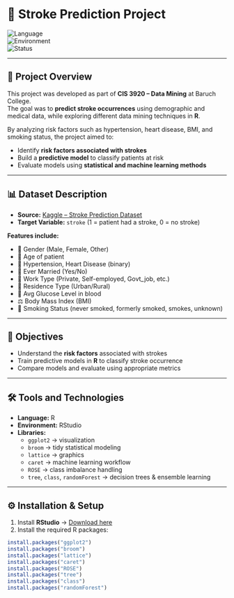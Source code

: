 # 🧠 Stroke Prediction Project 
![Language](https://img.shields.io/badge/Language-R-blue)  
![Environment](https://img.shields.io/badge/Environment-RStudio-orange)  
![Status](https://img.shields.io/badge/Status-Completed-success)  

---

## 📌 Project Overview  
This project was developed as part of **CIS 3920 – Data Mining** at Baruch College.  
The goal was to **predict stroke occurrences** using demographic and medical data, while exploring different data mining techniques in **R**.  

By analyzing risk factors such as hypertension, heart disease, BMI, and smoking status, the project aimed to:  
- Identify **risk factors associated with strokes**  
- Build a **predictive model** to classify patients at risk  
- Evaluate models using **statistical and machine learning methods**  

---

## 📊 Dataset Description  
- **Source:** [Kaggle – Stroke Prediction Dataset](https://www.kaggle.com/datasets/fedesoriano/stroke-prediction-dataset)  
- **Target Variable:** `stroke` (1 = patient had a stroke, 0 = no stroke)  

**Features include:**  
- 🧑 Gender (Male, Female, Other)  
- 🎂 Age of patient  
- 💓 Hypertension, Heart Disease (binary)  
- 💍 Ever Married (Yes/No)  
- 👔 Work Type (Private, Self-employed, Govt_job, etc.)  
- 🏡 Residence Type (Urban/Rural)  
- 🍬 Avg Glucose Level in blood  
- ⚖️ Body Mass Index (BMI)  
- 🚬 Smoking Status (never smoked, formerly smoked, smokes, unknown)  

---

## 🎯 Objectives  
- Understand the **risk factors** associated with strokes  
- Train predictive models in **R** to classify stroke occurrence  
- Compare models and evaluate using appropriate metrics  

---

## 🛠️ Tools and Technologies  
- **Language:** R  
- **Environment:** RStudio  
- **Libraries:**  
  - `ggplot2` → visualization  
  - `broom` → tidy statistical modeling  
  - `lattice` → graphics  
  - `caret` → machine learning workflow  
  - `ROSE` → class imbalance handling  
  - `tree`, `class`, `randomForest` → decision trees & ensemble learning  

---

## ⚙️ Installation & Setup  

1. Install **RStudio** → [Download here](https://posit.co/download/rstudio-desktop/)  
2. Install the required R packages:  

```R
install.packages("ggplot2")
install.packages("broom")
install.packages("lattice")
install.packages("caret")
install.packages("ROSE")
install.packages("tree")
install.packages("class")
install.packages("randomForest")

